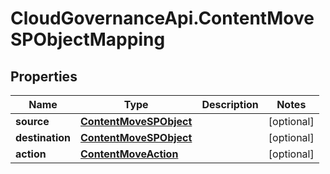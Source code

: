 # CloudGovernanceApi.ContentMoveSPObjectMapping

## Properties

Name | Type | Description | Notes
------------ | ------------- | ------------- | -------------
**source** | [**ContentMoveSPObject**](ContentMoveSPObject.md) |  | [optional] 
**destination** | [**ContentMoveSPObject**](ContentMoveSPObject.md) |  | [optional] 
**action** | [**ContentMoveAction**](ContentMoveAction.md) |  | [optional] 


